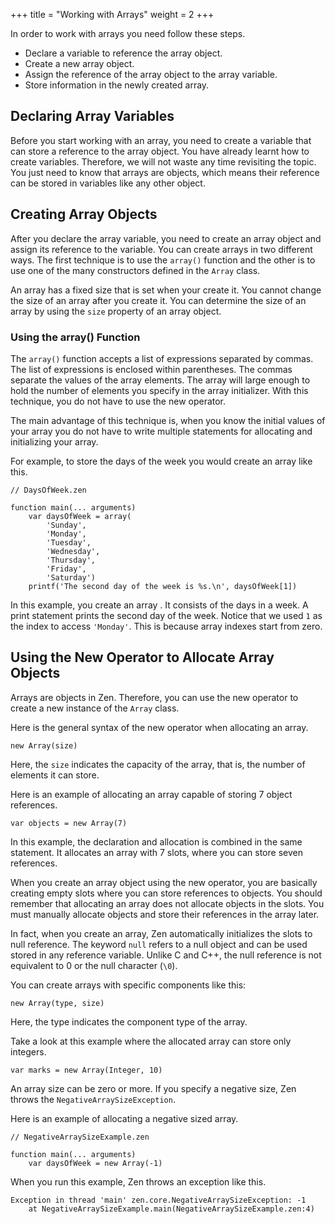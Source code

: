 +++
title = "Working with Arrays"
weight = 2
+++

In order to work with arrays you need follow these steps.

 * Declare a variable to reference the array object.
 * Create a new array object.
 * Assign the reference of the array object to the array variable.
 * Store information in the newly created array.

## Declaring Array Variables

Before you start working with an array, you need to create a variable that
can store a reference to the array object. You have already learnt how to create
variables. Therefore, we will not waste any time revisiting the topic. You just
need to know that arrays are objects, which means their reference can be stored
in variables like any other object.

## Creating Array Objects

After you declare the array variable, you need to create an array object and
assign its reference to the variable. You can create arrays in two different ways.
The first technique is to use the `array()` function and the other is to use one
of the many constructors defined in the `Array` class.

An array has a fixed size that is set when your create it. You cannot change
the size of an array after you create it. You can determine the size of an
array by using the `size` property of an array object.

### Using the array() Function

The `array()` function accepts a list of expressions separated by commas. The
list of expressions is enclosed within parentheses. The commas separate the values
of the array elements. The array will large enough to hold the number of elements
you specify in the array initializer. With this technique, you do not have to use
the new operator.

The main advantage of this technique is, when you know the initial values
of your array you do not have to write multiple statements for allocating and
initializing your array.

For example, to store the days of the week you would create an array like this.
```
// DaysOfWeek.zen

function main(... arguments)
    var daysOfWeek = array(
        'Sunday',
        'Monday',
        'Tuesday',
        'Wednesday',
        'Thursday',
        'Friday',
        'Saturday')
    printf('The second day of the week is %s.\n', daysOfWeek[1])
```

In this example, you create an array . It consists of the days in a
week. A print statement prints the second day of the week. Notice that we used
`1` as the index to access `'Monday'`. This is because array indexes start from
zero.

## Using the New Operator to Allocate Array Objects

Arrays are objects in Zen. Therefore, you can use the new operator to create a
new instance of the `Array` class.

Here is the general syntax of the new operator when allocating an array.
```
new Array(size)
```

Here, the `size` indicates the capacity of the array, that is, the number of
elements it can store.

Here is an example of allocating an array capable of storing 7 object references.
```
var objects = new Array(7)
```

In this example, the declaration and allocation is combined in the same statement.
It allocates an array with 7 slots, where you can store seven references.

When you create an array object using the new operator, you are basically
creating empty slots where you can store references to objects. You should
remember that allocating an array does not allocate objects in the slots. You
must manually allocate objects and store their references in the array later.

In fact, when you create an array, Zen automatically initializes the slots to
null reference. The keyword `null` refers to a null object and can be used
stored in any reference variable. Unlike C and C++, the null reference is not
equivalent to 0 or the null character (`\0`).

You can create arrays with specific components like this:
```
new Array(type, size)
```

Here, the type indicates the component type of the array.

Take a look at this example where the allocated array can store only integers.
```
var marks = new Array(Integer, 10)
```

An array size can be zero or more. If you specify a negative size, Zen throws
the `NegativeArraySizeException`.

Here is an example of allocating a negative sized array.
```
// NegativeArraySizeExample.zen

function main(... arguments)
    var daysOfWeek = new Array(-1)
```

When you run this example, Zen throws an exception like this.
```
Exception in thread 'main' zen.core.NegativeArraySizeException: -1
    at NegativeArraySizeExample.main(NegativeArraySizeExample.zen:4)
```